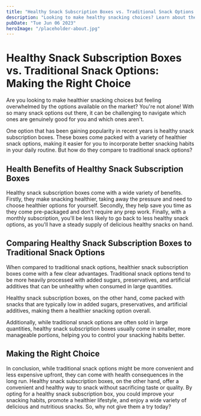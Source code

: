 ```yaml
---
title: "Healthy Snack Subscription Boxes vs. Traditional Snack Options: Making the Right Choice"
description: "Looking to make healthy snacking choices? Learn about the benefits of healthy snack subscription boxes and how they compare to traditional snack options."
pubDate: "Tue Jun 06 2023"
heroImage: "/placeholder-about.jpg"
---
```


# Healthy Snack Subscription Boxes vs. Traditional Snack Options: Making the Right Choice

Are you looking to make healthier snacking choices but feeling overwhelmed by the options available on the market? You&#39;re not alone! With so many snack options out there, it can be challenging to navigate which ones are genuinely good for you and which ones aren&#39;t.

One option that has been gaining popularity in recent years is healthy snack subscription boxes. These boxes come packed with a variety of healthier snack options, making it easier for you to incorporate better snacking habits in your daily routine. But how do they compare to traditional snack options?

## Health Benefits of Healthy Snack Subscription Boxes

Healthy snack subscription boxes come with a wide variety of benefits. Firstly, they make snacking healthier, taking away the pressure and need to choose healthier options for yourself. Secondly, they help save you time as they come pre-packaged and don&#39;t require any prep work. Finally, with a monthly subscription, you&#39;ll be less likely to go back to less healthy snack options, as you&#39;ll have a steady supply of delicious healthy snacks on hand.

## Comparing Healthy Snack Subscription Boxes to Traditional Snack Options

When compared to traditional snack options, healthier snack subscription boxes come with a few clear advantages. Traditional snack options tend to be more heavily processed with added sugars, preservatives, and artificial additives that can be unhealthy when consumed in large quantities.

Healthy snack subscription boxes, on the other hand, come packed with snacks that are typically low in added sugars, preservatives, and artificial additives, making them a healthier snacking option overall.

Additionally, while traditional snack options are often sold in large quantities, healthy snack subscription boxes usually come in smaller, more manageable portions, helping you to control your snacking habits better.

## Making the Right Choice

In conclusion, while traditional snack options might be more convenient and less expensive upfront, they can come with health consequences in the long run. Healthy snack subscription boxes, on the other hand, offer a convenient and healthy way to snack without sacrificing taste or quality. By opting for a healthy snack subscription box, you could improve your snacking habits, promote a healthier lifestyle, and enjoy a wide variety of delicious and nutritious snacks. So, why not give them a try today?
